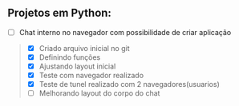 ## Projetos em Python:

- [ ] Chat interno no navegador com possibilidade de criar aplicação
> - [x] Criado arquivo inicial no git
> - [x] Definindo funções
> - [x] Ajustando layout inicial
> - [x] Teste com navegador realizado
> - [x] Teste de tunel realizado com 2 navegadores(usuarios)
> - [ ] Melhorando layout do corpo do chat